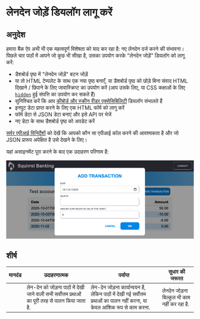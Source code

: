 # लेनदेन जोड़ें डियलॉग लागू करें

## अनुदेश

हमारा बैंक ऐप अभी भी एक महत्वपूर्ण विशेषता को याद कर रहा है: नए लेनदेन दर्ज करने की संभावना।
पिछले चार पाठों में आपने जो कुछ भी सीखा है, उसका उपयोग करके "लेनदेन जोड़ें" डियलॉग को लागू करें:

- डैशबोर्ड पृष्ठ में "लेनदेन जोड़ें" बटन जोड़ें
- या तो HTML टेम्पलेट के साथ एक नया पृष्ठ बनाएँ, या डैशबोर्ड पृष्ठ को छोड़े बिना संवाद HTML दिखाने / छिपाने के लिए जावास्क्रिप्ट का उपयोग करें (आप उसके लिए, या CSS कक्षाओं के लिए [`hidden`](https://developer.mozilla.org/en-US/docs/Web/HTML/Global_attributes/hidden) हुई संपत्ति का उपयोग कर सकते हैं)
- सुनिश्चित करें कि आप [कीबोर्ड और स्क्रीन रीडर एक्सेसिबिलिटी](https://developer.paciellogroup.com/blog/2018/06/the-current-state-of-modal-dialog-accessibility/) डियलॉग संभालते हैं
- इनपुट डेटा प्राप्त करने के लिए एक HTML फॉर्म को लागू करें
- फॉर्म डेटा से JSON डेटा बनाएं और इसे API पर भेजें
- नए डेटा के साथ डैशबोर्ड पृष्ठ को अपडेट करें

[सर्वर एपीआई विनिर्देशों](../../api/README.md) को देखें कि आपको कौन सा एपीआई कॉल करने की आवश्यकता है और जो JSON प्रारूप अपेक्षित है उसे देखने के लिए।

यहां असाइनमेंट पूरा करने के बाद एक उदाहरण परिणाम है:

![एक उदाहरण "ट्रांसलेशन जोड़ें" डियलॉग दिखाते हुए स्क्रीनशॉट](../images/dialog.png)

## शीर्ष

| मानदंड | उदाहरणात्मक                                                                                        | पर्याप्त                                                                                                                   | सुधार की जरूरत                               |
| ------ | -------------------------------------------------------------------------------------------------- | -------------------------------------------------------------------------------------------------------------------------- | -------------------------------------------- |
|        | लेन-देन को जोड़ना पाठों में देखी जाने वाली सभी सर्वोत्तम प्रथाओं का पूरी तरह से पालन किया जाता है. | लेन-देन जोड़ना कार्यान्वयन है, लेकिन पाठों में देखी गई सर्वोत्तम प्रथाओं का पालन नहीं करना, या केवल आंशिक रूप से काम करना. | लेनदेन जोड़ना बिल्कुल भी काम नहीं कर रहा है. |
